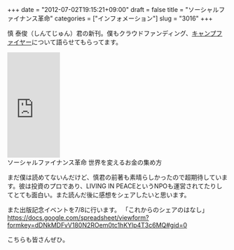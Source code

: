 +++
date = "2012-07-02T19:15:21+09:00"
draft = false
title = "ソーシャルファイナンス革命"
categories = ["インフォメーション"]
slug = "3016"
+++

慎 泰俊（しんてじゅん）君の新刊。僕もクラウドファンディング、<a href="http://camp-fire.jp/">キャンプファイヤー</a>について語らせてもらってます。

<iframe src="http://rcm-jp.amazon.co.jp/e/cm?lt1=_blank&bc1=000000&IS2=1&bg1=FFFFFF&fc1=000000&lc1=0000FF&t=ieiriblog-22&o=9&p=8&l=as4&m=amazon&f=ifr&ref=ss_til&asins=4774151521" style="width:120px;height:240px;" scrolling="no" marginwidth="0" marginheight="0" frameborder="0"></iframe><br />
ソーシャルファイナンス革命 世界を変えるお金の集め方

まだ僕は読めてないんだけど、慎君の前著も素晴らしかったので超期待しています。彼は投資のプロであり、LIVING IN PEACEというNPOも運営されてたりしてとても面白い。また読んだ後に感想をシェアしたいと思います。

また出版記念イベントを7/8に行います。
「これからのシェアのはなし」
<a href="https://docs.google.com/spreadsheet/viewform?formkey=dDNkMDFvV180N2ROem0tc1hKYlp4T3c6MQ#gid=0">https://docs.google.com/spreadsheet/viewform?formkey=dDNkMDFvV180N2ROem0tc1hKYlp4T3c6MQ#gid=0</a>

こちらも皆さんぜひ。
